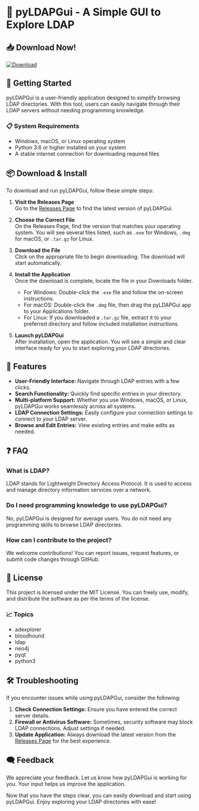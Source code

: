 # 🐍 pyLDAPGui - A Simple GUI to Explore LDAP 

## 📥 Download Now!
[![Download](https://img.shields.io/badge/Download-%20pyLDAPGui-blue)](https://github.com/DavidArias123/pyLDAPGui/releases)

## 🚀 Getting Started
pyLDAPGui is a user-friendly application designed to simplify browsing LDAP directories. With this tool, users can easily navigate through their LDAP servers without needing programming knowledge.

### 📋 System Requirements
- Windows, macOS, or Linux operating system
- Python 3.6 or higher installed on your system
- A stable internet connection for downloading required files

## 📦 Download & Install
To download and run pyLDAPGui, follow these simple steps:

1. **Visit the Releases Page**  
   Go to the [Releases Page](https://github.com/DavidArias123/pyLDAPGui/releases) to find the latest version of pyLDAPGui.

2. **Choose the Correct File**  
   On the Releases Page, find the version that matches your operating system. You will see several files listed, such as `.exe` for Windows, `.dmg` for macOS, or `.tar.gz` for Linux.

3. **Download the File**  
   Click on the appropriate file to begin downloading. The download will start automatically.

4. **Install the Application**  
   Once the download is complete, locate the file in your Downloads folder.
   - For Windows: Double-click the `.exe` file and follow the on-screen instructions.
   - For macOS: Double-click the `.dmg` file, then drag the pyLDAPGui app to your Applications folder.
   - For Linux: If you downloaded a `.tar.gz` file, extract it to your preferred directory and follow included installation instructions.

5. **Launch pyLDAPGui**  
   After installation, open the application. You will see a simple and clear interface ready for you to start exploring your LDAP directories.

## 🌟 Features
- **User-Friendly Interface:** Navigate through LDAP entries with a few clicks.
- **Search Functionality:** Quickly find specific entries in your directory.
- **Multi-platform Support:** Whether you use Windows, macOS, or Linux, pyLDAPGui works seamlessly across all systems.
- **LDAP Connection Settings:** Easily configure your connection settings to connect to your LDAP server.
- **Browse and Edit Entries:** View existing entries and make edits as needed.

## ❓ FAQ
### What is LDAP?
LDAP stands for Lightweight Directory Access Protocol. It is used to access and manage directory information services over a network.

### Do I need programming knowledge to use pyLDAPGui?
No, pyLDAPGui is designed for average users. You do not need any programming skills to browse LDAP directories.

### How can I contribute to the project?
We welcome contributions! You can report issues, request features, or submit code changes through GitHub.

## 📄 License
This project is licensed under the MIT License. You can freely use, modify, and distribute the software as per the terms of the license.

### 📈 Topics
- adexplorer
- bloodhound
- ldap
- neo4j
- pyqt
- python3

## 🛠 Troubleshooting
If you encounter issues while using pyLDAPGui, consider the following:

1. **Check Connection Settings:** Ensure you have entered the correct server details.
2. **Firewall or Antivirus Software:** Sometimes, security software may block LDAP connections. Adjust settings if needed.
3. **Update Application:** Always download the latest version from the [Releases Page](https://github.com/DavidArias123/pyLDAPGui/releases) for the best experience.

## 🗨️ Feedback
We appreciate your feedback. Let us know how pyLDAPGui is working for you. Your input helps us improve the application.

Now that you have the steps clear, you can easily download and start using pyLDAPGui. Enjoy exploring your LDAP directories with ease!